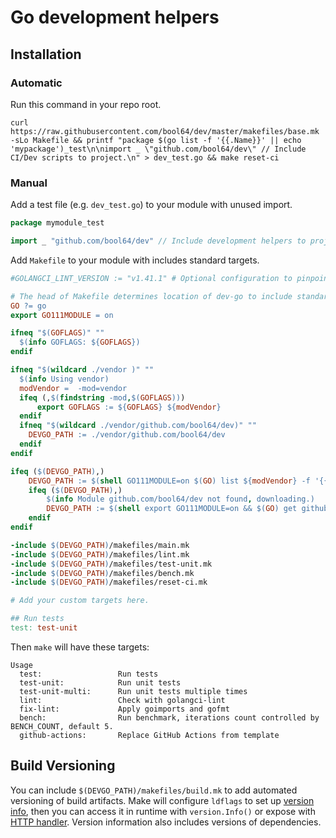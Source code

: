# Go development helpers

## Installation

### Automatic

Run this command in your repo root.
```
curl https://raw.githubusercontent.com/bool64/dev/master/makefiles/base.mk -sLo Makefile && printf "package $(go list -f '{{.Name}}' || echo 'mypackage')_test\n\nimport _ \"github.com/bool64/dev\" // Include CI/Dev scripts to project.\n" > dev_test.go && make reset-ci
```

### Manual

Add a test file (e.g. `dev_test.go`) to your module with unused import.

```go
package mymodule_test

import _ "github.com/bool64/dev" // Include development helpers to project. 
```

Add `Makefile` to your module with includes standard targets.

```Makefile
#GOLANGCI_LINT_VERSION := "v1.41.1" # Optional configuration to pinpoint golangci-lint version.

# The head of Makefile determines location of dev-go to include standard targets.
GO ?= go
export GO111MODULE = on

ifneq "$(GOFLAGS)" ""
  $(info GOFLAGS: ${GOFLAGS})
endif

ifneq "$(wildcard ./vendor )" ""
  $(info Using vendor)
  modVendor =  -mod=vendor
  ifeq (,$(findstring -mod,$(GOFLAGS)))
      export GOFLAGS := ${GOFLAGS} ${modVendor}
  endif
  ifneq "$(wildcard ./vendor/github.com/bool64/dev)" ""
  	DEVGO_PATH := ./vendor/github.com/bool64/dev
  endif
endif

ifeq ($(DEVGO_PATH),)
	DEVGO_PATH := $(shell GO111MODULE=on $(GO) list ${modVendor} -f '{{.Dir}}' -m github.com/bool64/dev)
	ifeq ($(DEVGO_PATH),)
    	$(info Module github.com/bool64/dev not found, downloading.)
    	DEVGO_PATH := $(shell export GO111MODULE=on && $(GO) get github.com/bool64/dev && $(GO) list -f '{{.Dir}}' -m github.com/bool64/dev)
	endif
endif

-include $(DEVGO_PATH)/makefiles/main.mk
-include $(DEVGO_PATH)/makefiles/lint.mk
-include $(DEVGO_PATH)/makefiles/test-unit.mk
-include $(DEVGO_PATH)/makefiles/bench.mk
-include $(DEVGO_PATH)/makefiles/reset-ci.mk

# Add your custom targets here.

## Run tests
test: test-unit

```

Then `make` will have these targets:

```
Usage
  test:                 Run tests
  test-unit:            Run unit tests
  test-unit-multi:      Run unit tests multiple times
  lint:                 Check with golangci-lint
  fix-lint:             Apply goimports and gofmt
  bench:                Run benchmark, iterations count controlled by BENCH_COUNT, default 5.
  github-actions:       Replace GitHub Actions from template

```

## Build Versioning

You can include `$(DEVGO_PATH)/makefiles/build.mk` to add automated versioning of build artifacts. Make will
configure `ldflags` to set up [version info](./version/info.go), then you can access it in runtime with `version.Info()`
or expose with [HTTP handler](./version/handler.go). Version information also includes versions of dependencies.